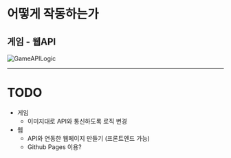 # 어떻게 작동하는가
## 게임 - 웹API
![GameAPILogic](https://github.com/sserve-kr/DodgeGame/blob/064b8dab83a46a4297cdbc4cdb9aee75d57a068d/logicdraws/logic-GameAPILogic.drawio.png)

---

# TODO
+ 게임
  - 이미지대로 API와 통신하도록 로직 변경
+ 웹
  - API와 연동한 웹페이지 만들기 (프론트엔드 가능)
  - Github Pages 이용?
